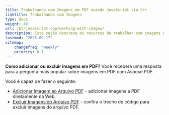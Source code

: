 ```yaml
---
title: Trabalhando com Imagens em PDF usando JavaScript via C++ 
linktitle: Trabalhando com Imagens
type: docs
weight: 40
url: /pt/javascript-cpp/working-with-images/
description: Esta seção descreve os recursos de trabalhar com imagens em um arquivo PDF usando JavaScript via C++.
lastmod: "2023-09-17"
sitemap:
    changefreq: "weekly"
    priority: 0.7
---
```


**Como adicionar ou excluir imagens em PDF?** Você receberá uma resposta para a pergunta mais popular sobre imagens em PDF com Aspose.PDF.

Você é capaz de fazer o seguinte:

- [Adicionar Imagem ao Arquivo PDF](/pdf/pt/javascript-cpp/add-image-to-pdf/) - adicionar imagens a PDF diretamente na Web.
- [Excluir Imagens do Arquivo PDF](/pdf/pt/javascript-cpp/delete-images-from-pdf-file/) - confira o trecho de código para excluir imagens do arquivo PDF.